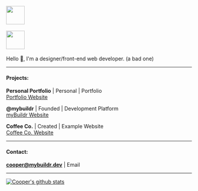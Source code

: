 <img src="https://cooper25.github.io/cooper25_dark.png" height="50"><br><br>
<img src="https://cooper25.github.io/cooper25_light.png" height="50"><br><br>
Hello 👋, I'm a designer/front-end web developer. (a bad one)

___

#### Projects:

**Personal Portfolio** | Personal | Portfolio
<br><a href="https://coopertsoris.dev/">Portfolio Website</a>

**@mybuildr** | Founded | Development Platform 
<br><a href="https://mybuildr.dev/">myBuildr Website</a>

**Coffee Co.** | Created | Example Website
<br><a href="https://coffeeco.loertis.dev/">Coffee Co. Website</a>
___

#### Contact:

**cooper@mybuildr.dev** | Email

___

[![Cooper's github stats](https://github-readme-stats.vercel.app/api?username=cooper25)](https://github.com/anuraghazra/github-readme-stats)
